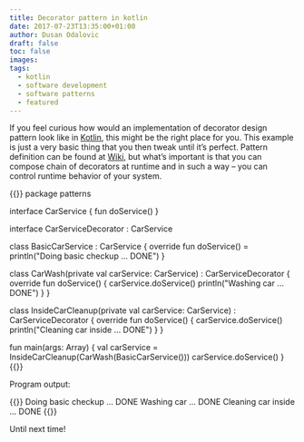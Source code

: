 ```yaml
---
title: Decorator pattern in kotlin
date: 2017-07-23T13:35:00+01:00
author: Dusan Odalovic
draft: false
toc: false
images:
tags:
  - kotlin
  - software development
  - software patterns
  - featured
---
```


If you feel curious how would an implementation of decorator design pattern look like in [Kotlin](https://kotlinlang.org/), 
this might be the right place for you. This example is just a very basic thing that you then tweak until 
it’s perfect. Pattern definition can be found at [Wiki](https://en.wikipedia.org/wiki/Decorator_pattern), but what’s
 important is that you can compose chain of decorators at runtime and in such a way – you can control runtime 
 behavior of your system.

{{<highlight kotlin>}}
package patterns

interface CarService {
    fun doService()
}

interface CarServiceDecorator : CarService

class BasicCarService : CarService {
    override fun doService() = println("Doing basic checkup ... DONE")
}

class CarWash(private val carService: CarService) : CarServiceDecorator {
    override fun doService() {
        carService.doService()
        println("Washing car ... DONE")
    }
}

class InsideCarCleanup(private val carService: CarService) : CarServiceDecorator {
    override fun doService() {
        carService.doService()
        println("Cleaning car inside ... DONE")
    }
}

fun main(args: Array<String>) {
    val carService = InsideCarCleanup(CarWash(BasicCarService()))
    carService.doService()
}
{{</highlight>}}

Program output:

{{<highlight shell>}}
Doing basic checkup ... DONE
Washing car ... DONE
Cleaning car inside ... DONE
{{</highlight>}}

Until next time!